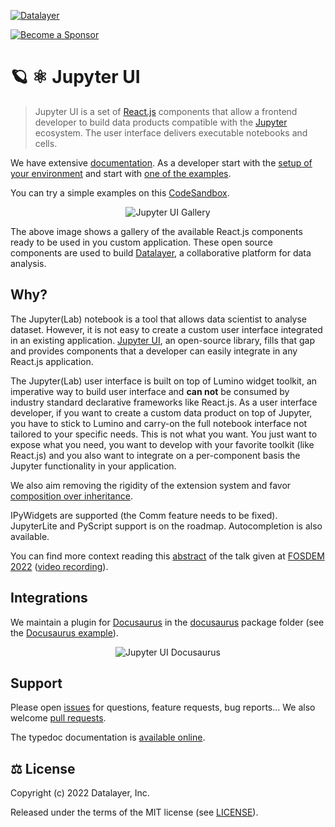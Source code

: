 [![Datalayer](https://assets.datalayer.design/datalayer-25.svg)](https://datalayer.io)

[![Become a Sponsor](https://img.shields.io/static/v1?label=Become%20a%20Sponsor&message=%E2%9D%A4&logo=GitHub&style=flat&color=1ABC9C)](https://github.com/sponsors/datalayer)

# 🪐 ⚛️ Jupyter UI

> Jupyter UI is a set of [React.js](https://reactjs.org) components that allow a frontend developer to build data products compatible with the [Jupyter](https://jupyter.org) ecosystem. The user interface delivers executable notebooks and cells.

We have extensive [documentation](https://jupyter-ui.datalayer.tech). As a developer start with the [setup of your environment](https://jupyter-ui.datalayer.tech/docs/welcome/develop) and start with [one of the examples](https://jupyter-ui.datalayer.tech/docs/category/examples).

You can try a simple examples on this [CodeSandbox](https://codesandbox.io/p/sandbox/jupyter-react-cra-example-zygjbm?file=%2Fsrc%2Findex.tsx).

<div align="center" style="text-align: center">
  <img alt="Jupyter UI Gallery" src="https://datalayer-jupyter-examples.s3.amazonaws.com/jupyter-react-gallery.gif" />
</div>

The above image shows a gallery of the available React.js components ready to be used in you custom application. These open source components are used to build [Datalayer](https://datalayer.io), a collaborative platform for data analysis.

## Why?

The Jupyter(Lab) notebook is a tool that allows data scientist to analyse dataset. However, it is not easy to create a custom user interface integrated in an existing application. [Jupyter UI](https://jupyter-ui.datalayer.tech), an open-source library, fills that gap and provides components that a developer can easily integrate in any React.js application.

The Jupyter(Lab) user interface is built on top of Lumino widget toolkit, an imperative way to build user interface and **can not** be consumed by industry standard declarative frameworks like React.js. As a user interface developer, if you want to create a custom data product on top of Jupyter, you have to stick to Lumino and carry-on the full notebook interface not tailored to your specific needs. This is not what you want. You just want to expose what you need, you want to develop with your favorite toolkit (like React.js) and you also want to integrate on a per-component basis the Jupyter functionality in your application.

We also aim removing the rigidity of the extension system and favor [composition over inheritance](https://en.wikipedia.org/wiki/Composition_over_inheritance).

IPyWidgets are supported (the Comm feature needs to be fixed). JupyterLite and PyScript support is on the roadmap. Autocompletion is also available.

You can find more context reading this [abstract](https://fosdem.org/2022/schedule/event/lt_jupyter) of the talk given at [FOSDEM 2022](https://fosdem.org/2022) ([video recording](http://bofh.nikhef.nl/events/FOSDEM/2022/L.lightningtalks/lt_jupyter.webm)).

## Integrations

We maintain a plugin for [Docusaurus](https://docusaurus.io) in the [docusaurus](https://github.com/datalayer/jupyter-ui/tree/main/packages/docusaurus) package folder (see the [Docusaurus example](https://github.com/datalayer/jupyter-ui/tree/main/examples/docusaurus)).

<div align="center" style="text-align: center">
  <img alt="Jupyter UI Docusaurus" src="https://datalayer-jupyter-examples.s3.amazonaws.com/jupyter-react-docusaurus.png" />
</div>

## Support

Please open [issues](https://github.com/datalayer/jupyter-ui/issues) for questions, feature requests, bug reports... We also welcome [pull requests](https://github.com/datalayer/jupyter-ui/pulls).

The typedoc documentation is [available online](https://typedoc.datalayer.tech/datalayer/jupyter-react/0.0.24/index.html).

## ⚖️ License

Copyright (c) 2022 Datalayer, Inc.

Released under the terms of the MIT license (see [LICENSE](./LICENSE)).

